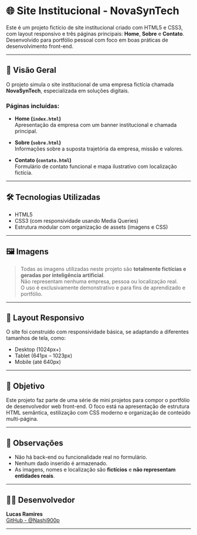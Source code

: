# 🌐 Site Institucional - NovaSynTech

Este é um projeto fictício de site institucional criado com HTML5 e CSS3, com layout responsivo e três páginas principais: **Home**, **Sobre** e **Contato**. Desenvolvido para portfólio pessoal com foco em boas práticas de desenvolvimento front-end.

---

## 🔎 Visão Geral

O projeto simula o site institucional de uma empresa fictícia chamada **NovaSynTech**, especializada em soluções digitais.

### Páginas incluídas:

- **Home (`index.html`)**  
  Apresentação da empresa com um banner institucional e chamada principal.

- **Sobre (`sobre.html`)**  
  Informações sobre a suposta trajetória da empresa, missão e valores.

- **Contato (`contato.html`)**  
  Formulário de contato funcional e mapa ilustrativo com localização fictícia.

---

## 🛠 Tecnologias Utilizadas

- HTML5  
- CSS3 (com responsividade usando Media Queries)  
- Estrutura modular com organização de assets (imagens e CSS)

---

## 🖼️ Imagens

> Todas as imagens utilizadas neste projeto são **totalmente fictícias e geradas por inteligência artificial**.  
> Não representam nenhuma empresa, pessoa ou localização real.  
> O uso é exclusivamente demonstrativo e para fins de aprendizado e portfólio.

---

## 📱 Layout Responsivo

O site foi construído com responsividade básica, se adaptando a diferentes tamanhos de tela, como:

- Desktop (1024px+)
- Tablet (641px – 1023px)
- Mobile (até 640px)

---

## 🎯 Objetivo

Este projeto faz parte de uma série de mini projetos para compor o portfólio de desenvolvedor web front-end. O foco está na apresentação de estrutura HTML semântica, estilização com CSS moderno e organização de conteúdo multi-página.

---

## 📌 Observações

- Não há back-end ou funcionalidade real no formulário.
- Nenhum dado inserido é armazenado.
- As imagens, nomes e localização são **fictícios** e **não representam entidades reais**.

---

## 👨‍💻 Desenvolvedor

**Lucas Ramires**  
[GitHub - @Nashi900p](https://github.com/Nashi900p)

---
